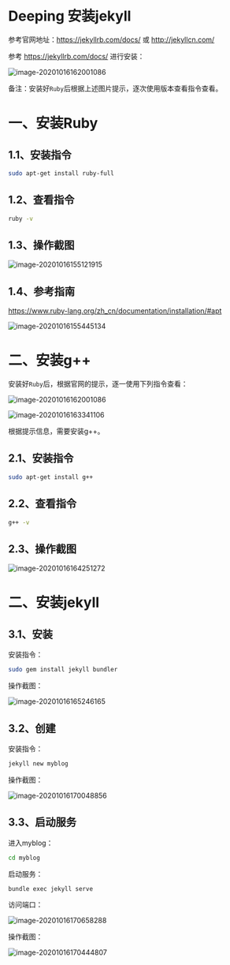 # Deeping 安装jekyll

参考官网地址：https://jekyllrb.com/docs/  或 http://jekyllcn.com/

参考 https://jekyllrb.com/docs/  进行安装：

![image-20201016162001086](img/image-20201016162001086.png)

备注：安装好`Ruby`后根据上述图片提示，逐次使用版本查看指令查看。



# 一、安装Ruby

## 1.1、安装指令

```sh
sudo apt-get install ruby-full
```

## 1.2、查看指令

```sh
ruby -v
```

## 1.3、操作截图

![image-20201016155121915](img/image-20201016155121915.png)



## 1.4、参考指南

https://www.ruby-lang.org/zh_cn/documentation/installation/#apt

![image-20201016155445134](img/image-20201016155445134.png)



# 二、安装g++

安装好`Ruby`后，根据官网的提示，逐一使用下列指令查看：

![image-20201016162001086](img/image-20201016162001086.png)

![image-20201016163341106](img/image-20201016163341106.png)

根据提示信息，需要安装g++。

## 2.1、安装指令

```sh
sudo apt-get install g++ 
```

## 2.2、查看指令

```sh
g++ -v
```

## 2.3、操作截图

![image-20201016164251272](img/image-20201016164251272.png)

# 二、安装jekyll

## 3.1、安装

安装指令：

```sh
sudo gem install jekyll bundler
```

操作截图：

![image-20201016165246165](img/image-20201016165246165.png)

## 3.2、创建

安装指令：

```sh
jekyll new myblog
```

操作截图：

![image-20201016170048856](img/image-20201016170048856.png)

## 3.3、启动服务

进入myblog：

```sh
cd myblog
```

启动服务：

```sh
bundle exec jekyll serve
```

访问端口：

![image-20201016170658288](img/image-20201016170658288.png)

操作截图：

![image-20201016170444807](img/image-20201016170444807.png)
